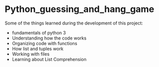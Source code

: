 # Python_guessing_and_hang_game
Some of the things learned during the development of this project:
 - fundamentals of python 3
 - Understanding how the code works
 - Organizing code with functions
 - How list and tuples work
 - Working with files
 - Learning about List Comprehension
